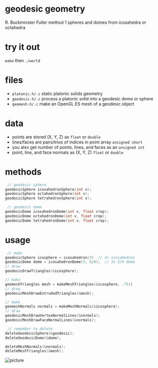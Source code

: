 # geodesic geometry

R. Buckminster Fuller method 1 spheres and domes from icosahedra or octahedra

# try it out

`make` then `./world`

# files

* `platonic.h/.c` static platonic solids geometry
* `geodesic.h/.c` process a platonic solid into a geodesic dome or sphere
* `geomesh.h/.c`  make an OpenGL ES mesh of a geodesic object

# data

* points are stored (X, Y, Z) as `float` or `double`
* lines/faces are pairs/trios of indices in point array `unsigned short`
* you also get number of points, lines, and faces as an `unsigned int`
* point, line, and face normals as (X, Y, Z) `float` or `double`

# methods

``` c
 // geodesic sphere
geodesicSphere icosahedronSphere(int v);
geodesicSphere octahedronSphere(int v);
geodesicSphere tetrahedronSphere(int v);

 // geodesic dome
geodesicDome icosahedronDome(int v, float crop);
geodesicDome octahedronDome(int v, float crop);
geodesicDome tetrahedronDome(int v, float crop);
```

# usage

``` c
 // make
geodesicSphere icosphere = icosahedron(3)  // 3v icosahedron
geodesicDome dome = icosahedronDome(3, 5/9);  // 3v 5/9 dome
// draw
geodesicDrawTriangles(&icosphere);

// make
geomeshTriangles mesh = makeMeshTriangles(&icosphere, .75){
// draw
geodesicMeshDrawExtrudedTriangles(&mesh);

// make
geomeshNormals normals = makeMeshNormals(&icosphere);
// draw
geodesicMeshDrawVertexNormalLines(&normals);
geodesicMeshDrawFaceNormalLines(&normals);
```

``` c
 // remember to delete
deleteGeodesicSphere(&geodesic);
deleteGeodesicDome(&dome);

deleteMeshNormals(&normals);
deleteMeshTriangles(&mesh);
```

![picture](https://raw.github.com/robbykraft/Geodesic/master/picture.png)